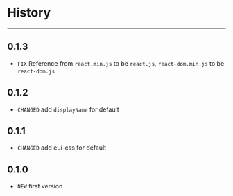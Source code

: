 # History
----

## 0.1.3

* `FIX`  Reference from `react.min.js` to be `react.js`, `react-dom.min.js` to be `react-dom.js`

## 0.1.2

* `CHANGED` add `displayName` for default

## 0.1.1

* `CHANGED` add eui-css for default

## 0.1.0

* `NEW` first version
